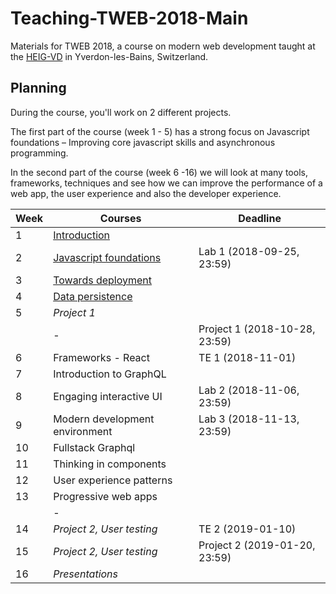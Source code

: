 # Teaching-TWEB-2018-Main

Materials for TWEB 2018, a course on modern web development taught at the [HEIG-VD](https://heig-vd.ch/) in Yverdon-les-Bains, Switzerland.



## Planning

During the course, you'll work on 2 different projects.

The first part of the course (week 1 - 5) has a strong focus on Javascript foundations – Improving core javascript skills and asynchronous programming.

In the second part of the course (week 6 -16) we will look at many tools, frameworks, techniques and see how we can improve the performance of a web app, the user experience and also the developer experience.  


| Week | Courses                                                      | Deadline                      |
| ---- | ------------------------------------------------------------ | ----------------------------- |
| 1    | [Introduction](https://heig-vd-tweb.github.io/Teaching-TWEB-2018-Main/slides/2018/01-introduction#1) |                               |
| 2    | [Javascript foundations](https://heig-vd-tweb.github.io/Teaching-TWEB-2018-Main/slides/2018/02-javascript-foundations#1) | Lab 1 (2018-09-25, 23:59)     |
| 3    | [Towards deployment](https://heig-vd-tweb.github.io/Teaching-TWEB-2018-Main/slides/2018/03-towards-deployment#1) |                               |
| 4    | [Data persistence](https://heig-vd-tweb.github.io/Teaching-TWEB-2018-Main/slides/2018/04-data-persistence#1) |                               |
| 5    | *Project 1*                                                  |                               |
|      | -                                                            | Project 1 (2018-10-28, 23:59) |
| 6    | Frameworks - React                                           | TE 1 (2018-11-01)             |
| 7    | Introduction to GraphQL                                      |                               |
| 8    | Engaging interactive UI                                      | Lab 2 (2018-11-06, 23:59)     |
| 9    | Modern development environment                               | Lab 3 (2018-11-13, 23:59)     |
| 10   | Fullstack Graphql                                            |                               |
| 11   | Thinking in components                                       |                               |
| 12   | User experience patterns                                     |                               |
| 13   | Progressive web apps                                         |                               |
|      | -                                                            |                               |
| 14   | *Project 2, User testing*                                    | TE 2 (2019-01-10)             |
| 15   | *Project 2, User testing*                                    | Project 2 (2019-01-20, 23:59) |
| 16   | *Presentations*                                              |                               |




